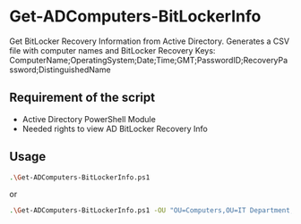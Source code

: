 # Get-ADComputers-BitLockerInfo

Get BitLocker Recovery Information from Active Directory.
Generates a CSV file with computer names and BitLocker Recovery Keys:
ComputerName;OperatingSystem;Date;Time;GMT;PasswordID;RecoveryPassword;DistinguishedName
 
## Requirement of the script

 - Active Directory PowerShell Module
 - Needed rights to view AD BitLocker Recovery Info
 
## Usage
```bash
.\Get-ADComputers-BitLockerInfo.ps1
```

  or

```bash
.\Get-ADComputers-BitLockerInfo.ps1 -OU "OU=Computers,OU=IT Department,DC=myDomain,DC=com"
```